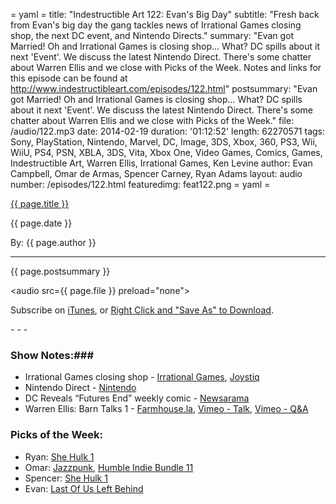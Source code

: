 = yaml =
title: "Indestructible Art 122: Evan's Big Day"
subtitle: "Fresh back from Evan's big day the gang tackles news of Irrational Games closing shop, the next DC event, and Nintendo Directs."
summary: "Evan got Married! Oh and Irrational Games is closing shop... What? DC spills about it next 'Event'. We discuss the latest Nintendo Direct. There's some chatter about Warren Ellis and we close with Picks of the Week. Notes and links for this episode can be found at http://www.indestructibleart.com/episodes/122.html"
postsummary: "Evan got Married! Oh and Irrational Games is closing shop... What? DC spills about it next 'Event'. We discuss the latest Nintendo Direct. There's some chatter about Warren Ellis and we close with Picks of the Week."
file: /audio/122.mp3
date: 2014-02-19
duration: '01:12:52'
length: 62270571
tags: Sony, PlayStation, Nintendo, Marvel, DC, Image, 3DS, Xbox, 360, PS3, Wii, WiiU, PS4, PSN, XBLA, 3DS, Vita, Xbox One, Video Games, Comics, Games, Indestructible Art, Warren Ellis, Irrational Games, Ken Levine
author: Evan Campbell, Omar de Armas, Spencer Carney, Ryan Adams
layout: audio
number: /episodes/122.html
featuredimg: feat122.png
= yaml =

<a href="{{ page.url }}" class='postTitleLink'><p class='postTitle'>{{ page.title }}</p></a>
<p class='postPublished'>{{ page.date }}</p>
<p class='postAuthor'>By: {{ page.author }}</p>
<hr>

<p class='podcastSummary'>{{ page.postsummary }}</p>

<audio src={{ page.file }} preload="none"></audio>
<p class='subLinks'>Subscribe on <a href='http://bit.ly/iapodcast'>iTunes</a>, or <a href={{ page.file }}>Right Click and "Save As" to Download</a>.</p>
- - -

### Show Notes:###
* Irrational Games closing shop - [Irrational Games](http://www.irrationalgames.com), [Joystiq](http://www.joystiq.com/2014/02/18/layoffs-cutting-irrational-games-down-to-a-team-of-15/)
* Nintendo Direct - [Nintendo](http://www.nintendo.com/nintendo-direct/archive/02-13-2014/#/video-ndirect)
* DC Reveals “Futures End” weekly comic - [Newsarama](http://www.newsarama.com/20349-futures-end-1-cover-solicitations-reveal-major-secrets-for-dc-s-new-weekly.html)
* Warren Ellis: Barn Talks 1 - [Farmhouse.la](http://farmhouse.la/barn-talks/1-warren-ellis), [Vimeo - Talk](https://vimeo.com/86582659), [Vimeo - Q&A](https://vimeo.com/86683256)

### Picks of the Week: ###
* Ryan: [She Hulk 1](http://marvel.com/comics/issue/49115/she-hulk_2014_1)
* Omar: [Jazzpunk](http://necrophonegames.com/jazzpunk/), [Humble Indie Bundle 11](www.humblebundle.com)
* Spencer: [She Hulk 1](http://marvel.com/comics/issue/49115/she-hulk_2014_1)
* Evan: [Last Of Us Left Behind](http://www.thelastofus.playstation.com/left-behind.html)

